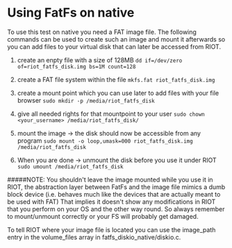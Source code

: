 Using FatFs on native
=======================================
To use this test on native you need a FAT image file. The following commands can be used to create such an image and mount it afterwards so you can add files to your virtual disk that can later be accessed from RIOT.

1. create an enpty file with a size of 128MB
`dd if=/dev/zero of=riot_fatfs_disk.img bs=1M count=128`

2. create a FAT file system within the file
`mkfs.fat riot_fatfs_disk.img`

3. create a mount point which you can use later to add files with your file browser
`sudo mkdir -p /media/riot_fatfs_disk`

4. give all needed rights for that mountpoint to your user 
`sudo chown <your_username> /media/riot_fatfs_disk/`

5. mount the image -> the disk should now be accessible from any program
`sudo mount -o loop,umask=000 riot_fatfs_disk.img /media/riot_fatfs_disk`

6. When you are done -> unmount the disk before you use it under RIOT
`sudo umount /media/riot_fatfs_disk`

#####NOTE: 
You shouldn't leave the image mounted while you use it in RIOT, the abstraction layer between FatFs and the image file mimics a dumb block device
(i.e. behaves much like the devices that are actually meant to be used with FAT) That implies it doesn't show any modifications in RIOT that you perform on your OS and the other way round. So always remember to mount/unmount correctly or your FS will probably get damaged.

To tell RIOT where your image file is located you can use the image_path entry in the volume_files array in fatfs_diskio_native/diskio.c.